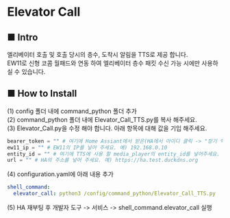 # Elevator Call 
 
## ■ Intro
엘리베이터 호출 및 호출 당시의 층수, 도착시 알림을 TTS로 제공 합니다.<br>
EW11로 신형 코콤 월패드와 연동 하여 엘리베이터 층수 패킷 수신 가능 시에만 사용하실 수 있습니다.<br>
 
## ■ How to Install
(1) config 폴더 내에 command_python 폴더 추가 <br>
(2) command_python 폴더 내에 Elevator_Call_TTS.py를 복사 해주세요. <br>
(3) Elevator_Call.py을 수정 해야 합니다. 아래 항목에 대해 값을 기입 해주세요.<br>
```python
bearer_token = "" # 여기에 Home Assiant에서 받은(HA에서 아이디 클릭 -> "장기 액세스 토큰 추가") "장기 액세스 토큰 값"을 넣어주세요.
ew11_ip = "" # EW11의 IP를 넣어 주세요. 예) 192.168.0.10
entity_id = "" # 여기에 TTS에 사용 할 media_player의 entity_id를 넣어주세요. 예) "media_player.hom_geurub"
url = "" # HA의 주소를 넣어 주세요. 예) https://ha.test.duckdns.org
```
(4) configuration.yaml에 아래 내용 추가 <br> 
```yaml
shell_command:
  elevator_call: python3 /config/command_python/Elevator_Call_TTS.py
```
(5) HA 재부팅 후 개발자 도구 -> 서비스 -> shell_command.elevator_call 실행
